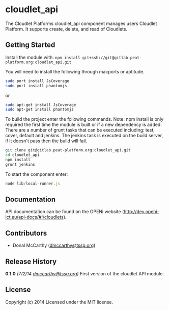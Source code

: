 # cloudlet_api

The Cloudlet Platforms cloudlet_api component manages users Cloudlet Platform. It supports create, delete, and read of Cloudlets.

## Getting Started
Install the module with: `npm install git+ssh://git@gitlab.peat-platform.org:cloudlet_api.git`

You will need to install the following through macports or aptitude.

```bash
sudo port install JsCoverage
sudo port install phantomjs
```

or

```bash
sudo apt-get install JsCoverage
sudo apt-get install phantomjs
```

To build the project enter the following commands. Note: npm install is only required the first time the module is built or if a new dependency is added. There are a number of grunt tasks that can be executed including: test, cover, default and jenkins. The jenkins task is executed on the build server, if it doesn't pass then the build will fail.

```bash
git clone git@gitlab.peat-platform.org:cloudlet_api.git
cd cloudlet_api
npm install
grunt jenkins
```

To start the component enter:

```javascript
node lib/local-runner.js
```

## Documentation

API documentation can be found on the OPENi website (http://dev.openi-ict.eu/api-docs/#!/cloudlets).


## Contributors

* Donal McCarthy (dmccarthy@tssg.org)


## Release History
**0.1.0** *(7/2/14 dmccarthy@tssg.org)* First version of the cloudlet API module.


## License
Copyright (c) 2014
Licensed under the MIT license.

